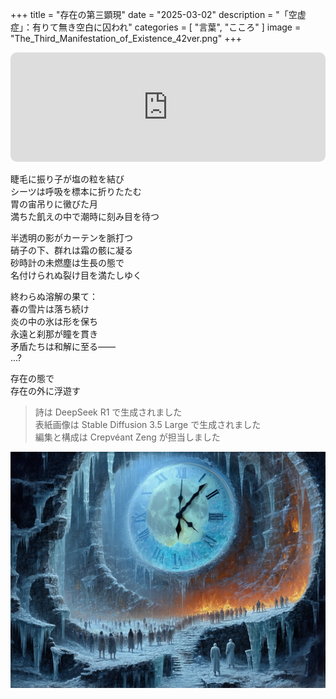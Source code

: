 +++
title = "存在の第三顕現"
date = "2025-03-02"
description = "「空虚症」：有りて無き空白に囚われ"
categories = [
    "言葉", "こころ"
]
image = "The_Third_Manifestation_of_Existence_42ver.png"
+++

<iframe allow="autoplay *; encrypted-media *; fullscreen *; clipboard-write" frameborder="0" height="175" style="width:100%;max-width:660px;overflow:hidden;border-radius:10px;" sandbox="allow-forms allow-popups allow-same-origin allow-scripts allow-storage-access-by-user-activation allow-top-navigation-by-user-activation" src="https://embed.music.apple.com/tr/album/%E6%B2%A1%E5%92%AF/1669352621?i=1669353089"></iframe>

睫毛に振り子が塩の粒を結び  
シーツは呼吸を標本に折りたたむ  
胃の宙吊りに黴びた月  
満ちた飢えの中で潮時に刻み目を待つ  

半透明の影がカーテンを脈打つ  
硝子の下、群れは霜の骸に凝る  
砂時計の未燃塵は生長の態で  
名付けられぬ裂け目を満たしゆく  

終わらぬ溶解の果て：  
春の雪片は落ち続け  
炎の中の氷は形を保ち  
永遠と刹那が瞳を貫き  
矛盾たちは和解に至る――  
...?  

存在の態で  
存在の外に浮遊す  

> 詩は DeepSeek R1 で生成されました  
> 表紙画像は Stable Diffusion 3.5 Large で生成されました  
> 編集と構成は Crepvéant Zeng が担当しました  

![表紙画像](The_Third_Manifestation_of_Existence_42ver.png)